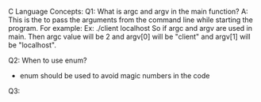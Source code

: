 C Language Concepts:
Q1: What is argc and argv in the main function?
A: This is the to pass the arguments from the command line while starting the program. For example:
Ex:    ./client localhost
    So if argc and argv are used in main. Then argc value will be 2 and argv[0] will be "client" and argv[1] will be "localhost".


Q2: When to use enum?
- enum should be used to avoid magic numbers in the code


Q3:

